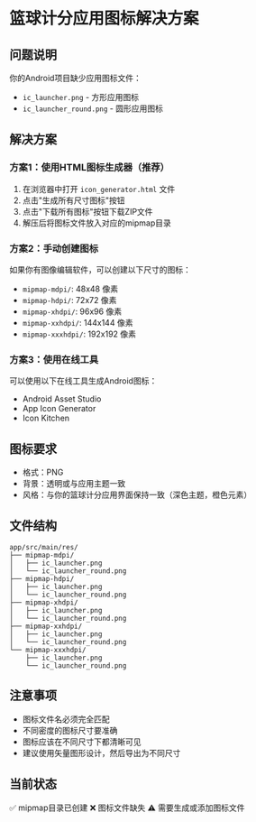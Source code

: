 # 篮球计分应用图标解决方案

## 问题说明
你的Android项目缺少应用图标文件：
- `ic_launcher.png` - 方形应用图标
- `ic_launcher_round.png` - 圆形应用图标

## 解决方案

### 方案1：使用HTML图标生成器（推荐）
1. 在浏览器中打开 `icon_generator.html` 文件
2. 点击"生成所有尺寸图标"按钮
3. 点击"下载所有图标"按钮下载ZIP文件
4. 解压后将图标文件放入对应的mipmap目录

### 方案2：手动创建图标
如果你有图像编辑软件，可以创建以下尺寸的图标：
- `mipmap-mdpi/`: 48x48 像素
- `mipmap-hdpi/`: 72x72 像素  
- `mipmap-xhdpi/`: 96x96 像素
- `mipmap-xxhdpi/`: 144x144 像素
- `mipmap-xxxhdpi/`: 192x192 像素

### 方案3：使用在线工具
可以使用以下在线工具生成Android图标：
- Android Asset Studio
- App Icon Generator
- Icon Kitchen

## 图标要求
- 格式：PNG
- 背景：透明或与应用主题一致
- 风格：与你的篮球计分应用界面保持一致（深色主题，橙色元素）

## 文件结构
```
app/src/main/res/
├── mipmap-mdpi/
│   ├── ic_launcher.png
│   └── ic_launcher_round.png
├── mipmap-hdpi/
│   ├── ic_launcher.png
│   └── ic_launcher_round.png
├── mipmap-xhdpi/
│   ├── ic_launcher.png
│   └── ic_launcher_round.png
├── mipmap-xxhdpi/
│   ├── ic_launcher.png
│   └── ic_launcher_round.png
└── mipmap-xxxhdpi/
    ├── ic_launcher.png
    └── ic_launcher_round.png
```

## 注意事项
- 图标文件名必须完全匹配
- 不同密度的图标尺寸要准确
- 图标应该在不同尺寸下都清晰可见
- 建议使用矢量图形设计，然后导出为不同尺寸

## 当前状态
✅ mipmap目录已创建
❌ 图标文件缺失
⚠️ 需要生成或添加图标文件 
